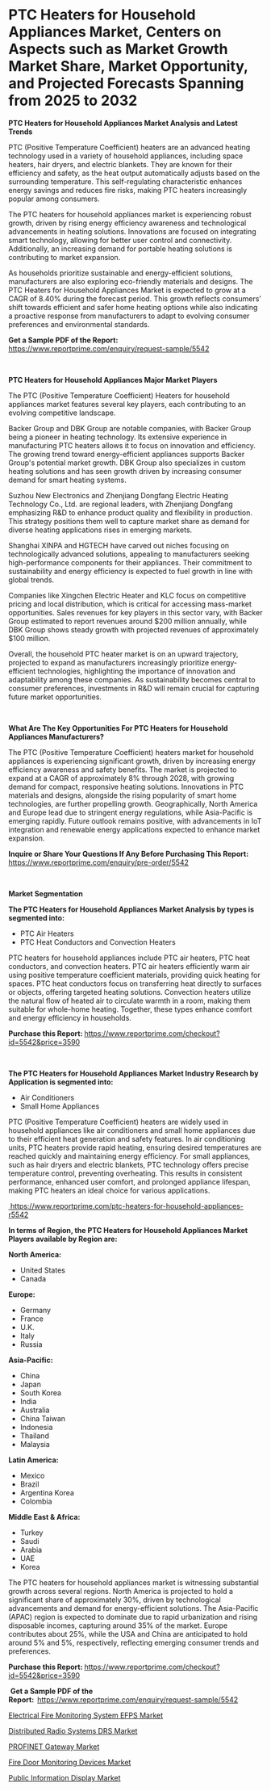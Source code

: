 <p><h1>PTC Heaters for Household Appliances Market, Centers on Aspects such as Market Growth Market Share, Market Opportunity, and Projected Forecasts Spanning from 2025 to 2032</h1></p><p><strong>PTC Heaters for Household Appliances Market Analysis and Latest Trends</strong></p>
<p><p>PTC (Positive Temperature Coefficient) heaters are an advanced heating technology used in a variety of household appliances, including space heaters, hair dryers, and electric blankets. They are known for their efficiency and safety, as the heat output automatically adjusts based on the surrounding temperature. This self-regulating characteristic enhances energy savings and reduces fire risks, making PTC heaters increasingly popular among consumers.</p><p>The PTC heaters for household appliances market is experiencing robust growth, driven by rising energy efficiency awareness and technological advancements in heating solutions. Innovations are focused on integrating smart technology, allowing for better user control and connectivity. Additionally, an increasing demand for portable heating solutions is contributing to market expansion. </p><p>As households prioritize sustainable and energy-efficient solutions, manufacturers are also exploring eco-friendly materials and designs. The PTC Heaters for Household Appliances Market is expected to grow at a CAGR of 8.40% during the forecast period. This growth reflects consumers’ shift towards efficient and safer home heating options while also indicating a proactive response from manufacturers to adapt to evolving consumer preferences and environmental standards.</p></p>
<p><strong>Get a Sample PDF of the Report:&nbsp;</strong> <a href="https://www.reportprime.com/enquiry/request-sample/5542?utm_campaign=1890&utm_medium=2&utm_source=Github&utm_content=ia&utm_term=19032025&utm_id=ptc-heaters-for-household-appliances">https://www.reportprime.com/enquiry/request-sample/5542</a></p>
<p>&nbsp;</p>
<p><strong>PTC Heaters for Household Appliances Major Market Players</strong></p>
<p><p>The PTC (Positive Temperature Coefficient) Heaters for household appliances market features several key players, each contributing to an evolving competitive landscape. </p><p>Backer Group and DBK Group are notable companies, with Backer Group being a pioneer in heating technology. Its extensive experience in manufacturing PTC heaters allows it to focus on innovation and efficiency. The growing trend toward energy-efficient appliances supports Backer Group's potential market growth. DBK Group also specializes in custom heating solutions and has seen growth driven by increasing consumer demand for smart heating systems.</p><p>Suzhou New Electronics and Zhenjiang Dongfang Electric Heating Technology Co., Ltd. are regional leaders, with Zhenjiang Dongfang emphasizing R&D to enhance product quality and flexibility in production. This strategy positions them well to capture market share as demand for diverse heating applications rises in emerging markets.</p><p>Shanghai XINPA and HGTECH have carved out niches focusing on technologically advanced solutions, appealing to manufacturers seeking high-performance components for their appliances. Their commitment to sustainability and energy efficiency is expected to fuel growth in line with global trends.</p><p>Companies like Xingchen Electric Heater and KLC focus on competitive pricing and local distribution, which is critical for accessing mass-market opportunities. Sales revenues for key players in this sector vary, with Backer Group estimated to report revenues around $200 million annually, while DBK Group shows steady growth with projected revenues of approximately $100 million.</p><p>Overall, the household PTC heater market is on an upward trajectory, projected to expand as manufacturers increasingly prioritize energy-efficient technologies, highlighting the importance of innovation and adaptability among these companies. As sustainability becomes central to consumer preferences, investments in R&D will remain crucial for capturing future market opportunities.</p></p>
<p>&nbsp;</p>
<p><strong>What Are The Key Opportunities For PTC Heaters for Household Appliances Manufacturers?</strong></p>
<p><p>The PTC (Positive Temperature Coefficient) heaters market for household appliances is experiencing significant growth, driven by increasing energy efficiency awareness and safety benefits. The market is projected to expand at a CAGR of approximately 8% through 2028, with growing demand for compact, responsive heating solutions. Innovations in PTC materials and designs, alongside the rising popularity of smart home technologies, are further propelling growth. Geographically, North America and Europe lead due to stringent energy regulations, while Asia-Pacific is emerging rapidly. Future outlook remains positive, with advancements in IoT integration and renewable energy applications expected to enhance market expansion.</p></p>
<p><strong>Inquire or Share Your Questions If Any Before Purchasing This Report:</strong> <a href="https://www.reportprime.com/enquiry/pre-order/5542?utm_campaign=1890&utm_medium=2&utm_source=Github&utm_content=ia&utm_term=19032025&utm_id=ptc-heaters-for-household-appliances">https://www.reportprime.com/enquiry/pre-order/5542</a></p>
<p>&nbsp;</p>
<p><strong>Market Segmentation</strong></p>
<p><strong>The PTC Heaters for Household Appliances Market Analysis by types is segmented into:</strong></p>
<p><ul><li>PTC Air Heaters</li><li>PTC Heat Conductors and Convection Heaters</li></ul></p>
<p><p>PTC heaters for household appliances include PTC air heaters, PTC heat conductors, and convection heaters. PTC air heaters efficiently warm air using positive temperature coefficient materials, providing quick heating for spaces. PTC heat conductors focus on transferring heat directly to surfaces or objects, offering targeted heating solutions. Convection heaters utilize the natural flow of heated air to circulate warmth in a room, making them suitable for whole-home heating. Together, these types enhance comfort and energy efficiency in households.</p></p>
<p><strong>Purchase this Report:&nbsp;</strong><a href="https://www.reportprime.com/checkout?id=5542&price=3590&utm_campaign=1890&utm_medium=2&utm_source=Github&utm_content=ia&utm_term=19032025&utm_id=ptc-heaters-for-household-appliances">https://www.reportprime.com/checkout?id=5542&price=3590</a></p>
<p>&nbsp;</p>
<p><strong>The PTC Heaters for Household Appliances Market Industry Research by Application is segmented into:</strong></p>
<p><ul><li>Air Conditioners</li><li>Small Home Appliances</li></ul></p>
<p><p>PTC (Positive Temperature Coefficient) heaters are widely used in household appliances like air conditioners and small home appliances due to their efficient heat generation and safety features. In air conditioning units, PTC heaters provide rapid heating, ensuring desired temperatures are reached quickly and maintaining energy efficiency. For small appliances, such as hair dryers and electric blankets, PTC technology offers precise temperature control, preventing overheating. This results in consistent performance, enhanced user comfort, and prolonged appliance lifespan, making PTC heaters an ideal choice for various applications.</p></p>
<p><a href="https://www.reportprime.com/ptc-heaters-for-household-appliances-r5542?utm_campaign=1890&utm_medium=2&utm_source=Github&utm_content=ia&utm_term=19032025&utm_id=ptc-heaters-for-household-appliances">&nbsp;https://www.reportprime.com/ptc-heaters-for-household-appliances-r5542</a></p>
<p><strong>In terms of Region, the PTC Heaters for Household Appliances Market Players available by Region are:</strong></p>
<p>
    <p> <strong> North America: </strong>
        <ul>
            <li>United States</li>
            <li>Canada</li>
        </ul>
        </p> 
    <p> <strong> Europe: </strong>
        <ul>
            <li>Germany</li>
            <li>France</li>
            <li>U.K.</li>
            <li>Italy</li>
            <li>Russia</li>
        </ul>
        </p> 
    <p> <strong> Asia-Pacific: </strong>
        <ul>
            <li>China</li>
            <li>Japan</li>
            <li>South Korea</li>
            <li>India</li>
            <li>Australia</li>
            <li>China Taiwan</li>
            <li>Indonesia</li>
            <li>Thailand</li>
            <li>Malaysia</li>
        </ul>
        </p> 
    <p> <strong> Latin America: </strong>
        <ul>
            <li>Mexico</li>
            <li>Brazil</li>
            <li>Argentina Korea</li>
            <li>Colombia</li>
        </ul>
        </p> 
    <p> <strong> Middle East & Africa: </strong>
        <ul>
            <li>Turkey</li>
            <li>Saudi</li>
            <li>Arabia</li>
            <li>UAE</li>
            <li>Korea</li>
        </ul>
    </p>
    </p>
<p><p>The PTC heaters for household appliances market is witnessing substantial growth across several regions. North America is projected to hold a significant share of approximately 30%, driven by technological advancements and demand for energy-efficient solutions. The Asia-Pacific (APAC) region is expected to dominate due to rapid urbanization and rising disposable incomes, capturing around 35% of the market. Europe contributes about 25%, while the USA and China are anticipated to hold around 5% and 5%, respectively, reflecting emerging consumer trends and preferences.</p></p>
<p><strong>Purchase this Report: </strong><a href="https://www.reportprime.com/checkout?id=5542&price=3590&utm_campaign=1890&utm_medium=2&utm_source=Github&utm_content=ia&utm_term=19032025&utm_id=ptc-heaters-for-household-appliances">https://www.reportprime.com/checkout?id=5542&price=3590</a></p>
<p>&nbsp;<strong>Get a Sample PDF of the Report:&nbsp;&nbsp;</strong><a href="https://www.reportprime.com/enquiry/request-sample/5542?utm_campaign=1890&utm_medium=2&utm_source=Github&utm_content=ia&utm_term=19032025&utm_id=ptc-heaters-for-household-appliances">https://www.reportprime.com/enquiry/request-sample/5542</a></p>
<p><strong></strong></p>
<p><p><a href="https://github.com/lelahokendo/Market-Research-Report-List-1/blob/main/electrical-fire-monitoring-system-efps-market.md?utm_campaign=1890&utm_medium=2&utm_source=Github&utm_content=ia&utm_term=19032025&utm_id=ptc-heaters-for-household-appliances">Electrical Fire Monitoring System EFPS Market</a></p><p><a href="https://github.com/iwanesucices/Market-Research-Report-List-1/blob/main/distributed-radio-systems-drs-market.md?utm_campaign=1890&utm_medium=2&utm_source=Github&utm_content=ia&utm_term=19032025&utm_id=ptc-heaters-for-household-appliances">Distributed Radio Systems DRS Market</a></p><p><a href="https://github.com/hatlepigna2s/Market-Research-Report-List-1/blob/main/profinet-gateway-market.md?utm_campaign=1890&utm_medium=2&utm_source=Github&utm_content=ia&utm_term=19032025&utm_id=ptc-heaters-for-household-appliances">PROFINET Gateway Market</a></p><p><a href="https://github.com/wantadhagino/Market-Research-Report-List-1/blob/main/fire-door-monitoring-devices-market.md?utm_campaign=1890&utm_medium=2&utm_source=Github&utm_content=ia&utm_term=19032025&utm_id=ptc-heaters-for-household-appliances">Fire Door Monitoring Devices Market</a></p><p><a href="https://github.com/stunzkocotpv/Market-Research-Report-List-1/blob/main/public-information-display-market.md?utm_campaign=1890&utm_medium=2&utm_source=Github&utm_content=ia&utm_term=19032025&utm_id=ptc-heaters-for-household-appliances">Public Information Display Market</a></p></p>